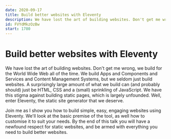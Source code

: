```yaml
---
date: 2020-09-17
title: Build better websites with Eleventy
description: We have lost the art of building websites. Don't get me wrong, we build for the World Wide Web all of the time. We build Apps and Components and Services and Content Management Systems, but we seldom just build websites. A surprisingly large amount of what we build can (and probably should) just be HTML, CSS and a (small) sprinkling of JavaScript. We have this stigma against building static pages, which is largely unfounded. Well, enter Eleventy, the static site generator that we deserve. Join me as I show you how to build simple, easy, engaging websites using Eleventy. We'll look at the basic premise of the tool, as well how to customise it to suit your needs. By the end of this talk you will have a newfound respect for static websites, and be armed with everything you need to build better websites.
id: FVYdMkzOzBw
start: 1780
---
```


# Build better websites with Eleventy

We have lost the art of building websites. Don't get me wrong, we build for the World Wide Web all of the time. We build Apps and Components and Services and Content Management Systems, but we seldom just build websites. A surprisingly large amount of what we build can (and probably should) just be HTML, CSS and a (small) sprinkling of JavaScript. We have this stigma against building static pages, which is largely unfounded. Well, enter Eleventy, the static site generator that we deserve.

Join me as I show you how to build simple, easy, engaging websites using Eleventy. We'll look at the basic premise of the tool, as well how to customise it to suit your needs. By the end of this talk you will have a newfound respect for static websites, and be armed with everything you need to build better websites.
